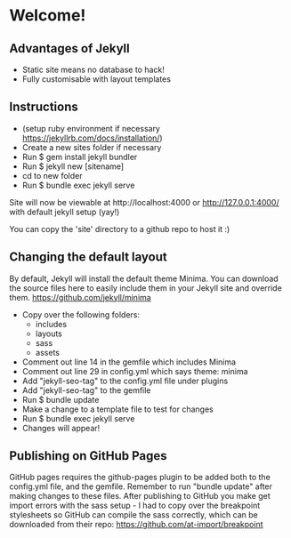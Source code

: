 # Welcome!

## Advantages of Jekyll
- Static site means no database to hack!
- Fully customisable with layout templates

## Instructions
- (setup ruby environment if necessary https://jekyllrb.com/docs/installation/)
- Create a new sites folder if necessary
- Run $ gem install jekyll bundler
- Run $ jekyll new [sitename]
- cd to new folder
- Run $ bundle exec jekyll serve

Site will now be viewable at http://localhost:4000 or http://127.0.0.1:4000/ with default jekyll setup (yay!)

You can copy the 'site' directory to a github repo to host it :)

## Changing the default layout
By default, Jekyll will install the default theme Minima. You can download the source files here to easily include them in your Jekyll site and override them. https://github.com/jekyll/minima

- Copy over the following folders:
  - includes
  - layouts
  - sass
  - assets
- Comment out line 14 in the gemfile which includes Minima
- Comment out line 29 in config.yml which says theme: minima
- Add "jekyll-seo-tag" to the config.yml file under plugins
- Add "jekyll-seo-tag" to the gemfile
- Run $ bundle update
- Make a change to a template file to test for changes
- Run $ bundle exec jekyll serve
- Changes will appear!

## Publishing on GitHub Pages
GitHub pages requires the github-pages plugin to be added both to the config.yml file, and the gemfile. Remember to run "bundle update" after making changes to these files. After publishing to GitHub you make get import errors with the sass setup - I had to copy over the breakpoint stylesheets so GitHub can compile the sass correctly, which can be downloaded from their repo: https://github.com/at-import/breakpoint
